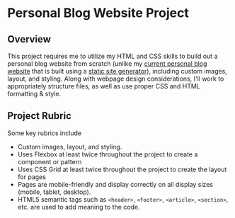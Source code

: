 # Personal Blog Website Project

## Overview
This project requires me to utilize my HTML and CSS skills to build out a personal blog website from scratch (unlike my [current personal blog website](https://www.yuqiliao.com/) that is built using a [static site generator](https://gohugo.io/)), including custom images, layout, and styling. Along with webpage design considerations, I'll work to appropriately structure files, as well as use proper CSS and HTML formatting & style.


## Project Rubric
Some key rubrics include
- Custom images, layout, and styling.
- Uses Flexbox at least twice throughout the project to create a component or pattern
- Uses CSS Grid at least twice throughout the project to create the layout for pages
- Pages are mobile-friendly and display correctly on all display sizes (mobile, tablet, desktop).
- HTML5 semantic tags such as `<header>`, `<footer>`, `<article>`, `<section>`, etc. are used to add meaning to the code.